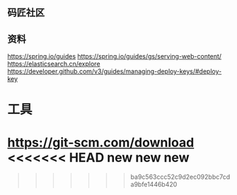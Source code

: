 ## 码匠社区

## 资料
https://spring.io/guides
https://spring.io/guides/gs/serving-web-content/
https://elasticsearch.cn/explore
https://developer.github.com/v3/guides/managing-deploy-keys/#deploy-key

# 工具
https://git-scm.com/download
<<<<<<< HEAD
new new new
=======

>>>>>>> ba9c563ccc52c9d2ec092bbc7cda9bfe1446b420
